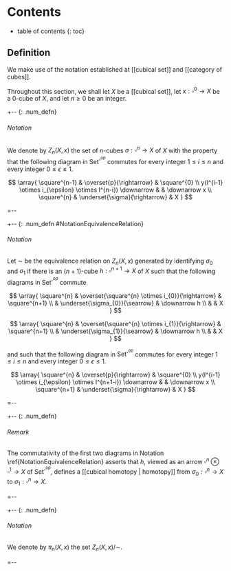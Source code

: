 # Contents
* table of contents
{: toc}

## Definition

We make use of the notation established at [[cubical set]] and [[category of cubes]].

Throughout this section, we shall let $X$ be a [[cubical set]], let $x : \square^{0} \rightarrow X$ be a $0$-cube of $X$, and let $n \geq 0$ be an integer.

+-- {: .num_defn}
###### Notation

We denote by $Z_{n}(X,x)$ the set of $n$-cubes $\sigma : \square^{n} \rightarrow X$ of $X$ with the property that the following diagram in $\mathsf{Set}^{\square^{op}}$ commutes for every integer $1 \leq i \leq n$ and every integer $0 \leq \epsilon \leq 1$.

$$
   \array{
      \square^{n-1} & \overset{p}{\rightarrow}        & \square^{0} \\
  y(I^{i-1} \otimes i_{\epsilon} \otimes I^{n-i}) \downarrow &                                   & \downarrow x \\
   \square^{n} & \underset{\sigma}{\rightarrow} & X                                                                               
   }
$$

=--

+-- {: .num_defn #NotationEquivalenceRelation}
###### Notation

Let $\sim$ be the equivalence relation on $Z_{n}(X,x)$ generated by identifying $\sigma_{0}$ and $\sigma_{1}$ if there is an $(n+1)$-cube $h : \square^{n+1} \rightarrow X$ of $X$ such that the following diagrams in $\mathsf{Set}^{\square^{op}}$ commute

$$
   \array{
      \square^{n}  & \overset{\square^{n} \otimes i_{0}}{\rightarrow}    & \square^{n+1} \\
             & \underset{\sigma_{0}}{\searrow} & \downarrow h \\
             &                         & X
   }
$$

$$
   \array{
      \square^{n}  & \overset{\square^{n} \otimes i_{1}}{\rightarrow}    & \square^{n+1} \\
             & \underset{\sigma_{1}}{\searrow} & \downarrow h \\
             &                         & X
   }
$$

and such that the following diagram in $\mathsf{Set}^{\square^{op}}$ commutes for every integer $1 \leq i \leq n$ and every integer $0 \leq \epsilon \leq 1$.

$$
   \array{
      \square^{n} & \overset{p}{\rightarrow}        & \square^{0} \\
  y(I^{i-1} \otimes i_{\epsilon} \otimes I^{n+1-i}) \downarrow &                                   & \downarrow x \\
  \square^{n+1} & \underset{\sigma}{\rightarrow} & X                                                                         
   }
$$

=--

+-- {: .num_defn}
###### Remark

The commutativity of the first two diagrams in Notation \ref{NotationEquivalenceRelation} asserts that $h$, viewed as an arrow $\square^{n} \otimes \square^{1} \rightarrow X$ of $\mathsf{Set}^{\square^{op}}$, defines a [[cubical homotopy | homotopy]] from $\sigma_{0} : \square^{n} \rightarrow X$ to $\sigma_{1} : \square^{n} \rightarrow X$.

=--

+-- {: .num_defn}
###### Notation

We denote by $\pi_{n}(X,x)$ the set $Z_{n}(X,x) / \sim$.

=--


